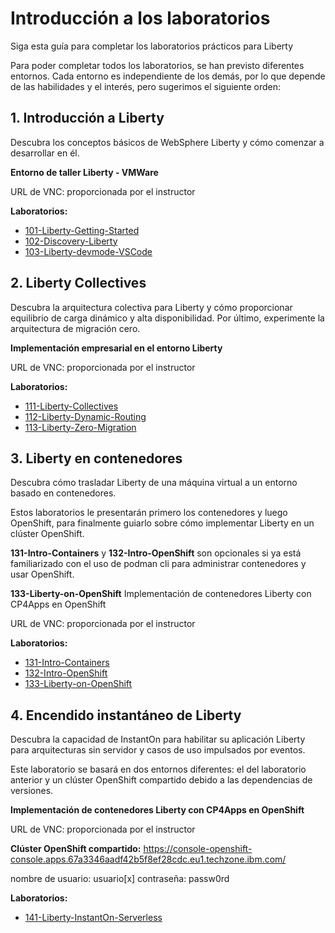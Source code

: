 # Introducción a los laboratorios

Siga esta guía para completar los laboratorios prácticos para Liberty

Para poder completar todos los laboratorios, se han previsto diferentes entornos. Cada entorno es independiente de los demás, por lo que depende de las habilidades y el interés, pero sugerimos el siguiente orden:

## 1. Introducción a Liberty

Descubra los conceptos básicos de WebSphere Liberty y cómo comenzar a desarrollar en él.

**Entorno de taller Liberty - VMWare**

URL de VNC: proporcionada por el instructor

**Laboratorios:**

- [101-Liberty-Getting-Started](101-Liberty-Getting-Started/README.md)
- [102-Discovery-Liberty](102-Discovery-Liberty/README.md)
- [103-Liberty-devmode-VSCode](103-Liberty-devmode-VSCode/README.md)

## 2. Liberty Collectives

Descubra la arquitectura colectiva para Liberty y cómo proporcionar equilibrio de carga dinámico y alta disponibilidad. Por último, experimente la arquitectura de migración cero.

**Implementación empresarial en el entorno Liberty**

URL de VNC: proporcionada por el instructor

**Laboratorios:**

- [111-Liberty-Collectives](111-Liberty-Collectives/README.md)
- [112-Liberty-Dynamic-Routing](112-Liberty-Dynamic-Routing/README.md)
- [113-Liberty-Zero-Migration](113-Liberty-Zero-Migration/README.md)

## 3. Liberty en contenedores

Descubra cómo trasladar Liberty de una máquina virtual a un entorno basado en contenedores.

Estos laboratorios le presentarán primero los contenedores y luego OpenShift, para finalmente guiarlo sobre cómo implementar Liberty en un clúster OpenShift.

**131-Intro-Containers** y **132-Intro-OpenShift** son opcionales si ya está familiarizado con el uso de podman cli para administrar contenedores y usar OpenShift.

**133-Liberty-on-OpenShift** Implementación de contenedores Liberty con CP4Apps en OpenShift

URL de VNC: proporcionada por el instructor

**Laboratorios:**

- [131-Intro-Containers](131-Intro-Containers/README.md)
- [132-Intro-OpenShift](132-Intro-OpenShift/README.md)
- [133-Liberty-on-OpenShift](133-Liberty-on-OpenShift/README.md)

## 4. Encendido instantáneo de Liberty

Descubra la capacidad de InstantOn para habilitar su aplicación Liberty para arquitecturas sin servidor y casos de uso impulsados por eventos.

Este laboratorio se basará en dos entornos diferentes: el del laboratorio anterior y un clúster OpenShift compartido debido a las dependencias de versiones.

**Implementación de contenedores Liberty con CP4Apps en OpenShift**

URL de VNC: proporcionada por el instructor

**Clúster OpenShift compartido:** 
https://console-openshift-console.apps.67a3346aadf42b5f8ef28cdc.eu1.techzone.ibm.com/

nombre de usuario: usuario[x] contraseña: passw0rd

**Laboratorios:**

- [141-Liberty-InstantOn-Serverless](141-Liberty-InstantOn-Serverless/README.md)
